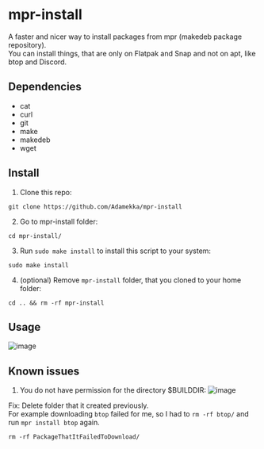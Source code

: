 # mpr-install
A faster and nicer way to install packages from mpr (makedeb package repository).<br />
You can install things, that are only on Flatpak and Snap and not on apt, like btop and Discord.

## Dependencies

* cat
* curl
* git
* make
* makedeb
* wget

## Install

1. Clone this repo:
```
git clone https://github.com/Adamekka/mpr-install
```
2. Go to mpr-install folder:
```
cd mpr-install/
```
3. Run ```sudo make install``` to install this script to your system:
```
sudo make install
```
4. (optional) Remove ```mpr-install``` folder, that you cloned to your home folder:
```
cd .. && rm -rf mpr-install
```

## Usage

![image](https://user-images.githubusercontent.com/68786400/179354119-6d7fbbb1-c8fc-4f4e-b7ac-bfeb4096b8a3.png)


## Known issues

1. You do not have permission for the directory $BUILDDIR:
![image](https://user-images.githubusercontent.com/68786400/177850543-a921acda-5d70-4459-91e2-6e452542fd63.png)

Fix: Delete folder that it created previously.<br />
For example downloading  ```btop``` failed for me, so I had to  ```rm -rf btop/``` and run ```mpr install btop``` again.
```
rm -rf PackageThatItFailedToDownload/
```
